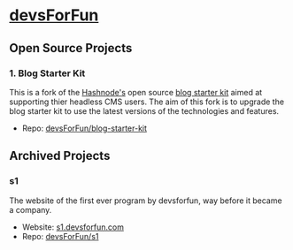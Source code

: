 # [devsForFun](https://devsforfun.com)

## Open Source Projects

### 1. Blog Starter Kit

This is a fork of the [Hashnode's](https://hashnode.com) open source [blog starter kit](https://github.com/Hashnode/starter-kit) aimed at supporting thier headless CMS users. The aim of this fork is to upgrade the blog starter kit to use the latest versions of the technologies and features.

- Repo: [devsForFun/blog-starter-kit](https://github.com/devsForFun/blog-starter-kit)

## Archived Projects

### s1

The website of the first ever program by devsforfun, way before it became a company.

- Website: [s1.devsforfun.com](https://s1.devsforfun.com)
- Repo: [devsForFun/s1](https://github.com/devsForFun/s1)
